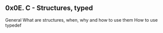 ##  0x0E. C - Structures, typed

General
What are structures, when, why and how to use them
How to use typedef


